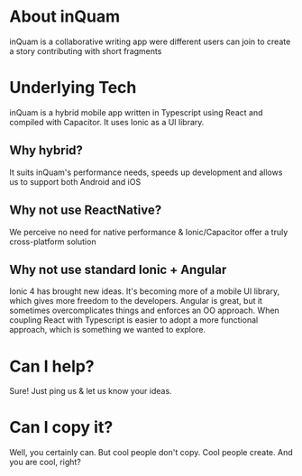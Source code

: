 # About inQuam
inQuam is a collaborative writing app were different users can join to create a story contributing with short fragments

# Underlying Tech
inQuam is a hybrid mobile app written in Typescript using React and compiled with Capacitor.
It uses Ionic as a UI library.

## Why hybrid?
It suits inQuam's performance needs, speeds up development and allows us to support both Android and iOS

## Why not use ReactNative?
We perceive no need for native performance & Ionic/Capacitor offer a truly cross-platform solution

## Why not use standard Ionic + Angular
Ionic 4 has brought new ideas. It's becoming more of a mobile UI library, which gives more freedom to the developers. 
Angular is great, but it sometimes overcomplicates things and enforces an OO approach.
When coupling React with Typescript is easier to adopt a more functional approach, which is something we wanted to explore.

# Can I help?
Sure! Just ping us & let us know your ideas.

# Can I copy it?
Well, you certainly can.
But cool people don't copy.
Cool people create.
And you are cool, right? 
